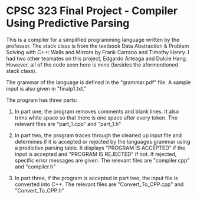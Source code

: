 # CPSC 323 Final Project - Compiler Using Predictive Parsing


This is a compiler for a simplified programming language written by the professor. The stack class is from the textbook Data Abstraction & Problem Solving with C++: Walls and Mirrors by Frank Carrano and Timothy Henry. I had two other teamates on this project, Edgardo Arteaga and Dulcie Hang. However, all of the code seen here is mine (besides the aformentioned stack class). 

The grammar of the language is defined in the "grammar.pdf" file. A sample input is also given in "finalp1.txt." 

The program has three parts:

1. In part one, the program removes comments and blank lines. It also trims white space so that there is one space after
every token. The relevant files are "part_1.cpp" and "part_1.h"

2. In part two, the program traces through the cleaned up input file and determines if it is accepted or rejected
by the languages grammar using a predictive parsing table. It displays "PROGRAM IS ACCEPTED" if the input is accepted and "PROGRAM IS REJECTED" if not. If rejected, specific error messages are given. The relevant files are "compiler.cpp" and "compiler.h"

3. In part three, if the program is accepted in part two, the input file is converted into C++. The relevant files are "Convert_To_CPP.cpp" and "Convert_To_CPP.h"
